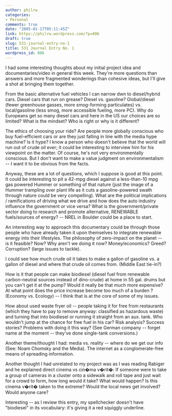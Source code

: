 ```yaml
---
author: philrw
categories:
- Personal
comments: true
date: "2005-01-17T05:11:45Z"
link: https://philrw.wordpress.com/?p=806
draft: true
slug: 531-journal-entry-no-1
title: 531 Journal Entry No. 1
wordpress_id: 806
---
```


I had some interesting thoughts about my initial project idea and documentaries/video in general this week. They're more questions than answers and more fragmented wonderings than cohesive ideas, but I'll give a shot at bringing them together.

From the basic alternative fuel vehicles I can narrow dwn to diesel/hybrid cars. Diesel cars that run on grease? Diesel vs. gasoline? Global/diesel (fewer greenhouse gasses, more smog-forming particulates) vs. local/gasoline (less smog, more accessible fueling, more PC). Why do Europeans get so many diesel cars and here in the US our choices are so limited? What is the mindset? Who is right or why is it different?

The ethics of choosing your ride? Are people more globally conscious who buy fuel-efficient cars or are they just falling in line with the media hype machine? Is it hype? I know a person who doesn't believe that the world will run out of crude oil ever; it could be interesting to interview him for his viewpoint on the matter. Of course, he's not very environmentally conscious. But I don't want to make a value judgment on environmentalism -- I want it to be obvious from the facts.

Anyway, these are a lot of questions, which I suppose is good at this point. It could be interesting to pit a 42-mpg diesel against a less-than-10 mpg gas powered Hummer or something of that nature (just the image of a Hummer trampling over plant life as it cuts a gasoline-powered swath through nature could be very compelling). What are the political implications / ramifications of driving what we drive and how does the auto industry influence the government or vice versa? What is the government/private sector doing to research and promote alternative, RENEWABLE fuels/sources of energy? -- NREL in Boulder could be a place to start.

An interesting way to approach this documentary could be through those people who have already taken it upon themselves to integrate renewable energy into their lifestyles. The philosophy of zero-impact on the planet -- is it feasible? Now? Why aren't we doing it now? Money/economics? Greed? Corruption? (large issues to tackle). 

I could see how much crude oil it takes to make a gallon of gasoline vs. a gallon of diesel and where that crude oil comes from. (Middle East tie-in?)

How is it that people can make biodiesel (diesel fuel from renewable carbon-neutral sources instead of dino-crude) at home in 55 gal. drums but you can't get it at the pump? Would it really be that much more expensive? At what point does the price increase become too much of a burden ? (Economy vs. Ecology) -- I think that is at the core of some of my issues.

How about used waste fryer oil -- people taking it for free from restaurants (which they have to pay to remove anyway: classified as hazardous waste) and turning that into biodiesel or running it straight from an aux. tank. Who wouldn't jump at the chance for free fuel in his car? Risk analysis? Success stories? Problems with doing it this way? (See German company -- forget name at the moment -- they've done single-tank conversions.)

Another theme/thought I had: media vs. reality -- where do we get our info (See: Noam Chomsky and the Media). The internet as a conglomerate-free means of spreading information. 

Another thought I had unrelated to my project was as I was reading Rabiger and he explained direct cinema vs cin�ma v�rit�: If someone were to take a group of cameras in a cluster onto a sidewalk and roll tape and just wait for a crowd to form, how long would it take? What would happen? Is this cinema v�rit� taken to the extreme? Would the local news get involved? Would anyone care?

Interesting -- as I review this entry, my spellchecker doesn't have "biodiesel" in its vocabulary: it's giving it a red squiggly underline.
